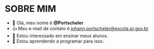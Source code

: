 # SOBRE MIM
- 👋 Olá, meu nome é **@Portscheler**
- :+1: Meu e-mail de contato é johann.portscheler@escola.pr.gov.br
- 👀 Estou interessado em ensinar meus alunos.
- 🌱 Estou aprendendo a programar para isso.


<!---
Portscheler/Portscheler is a ✨ special ✨ repository because its `README.md` (this file) appears on your GitHub profile.
You can click the Preview link to take a look at your changes.
--->
